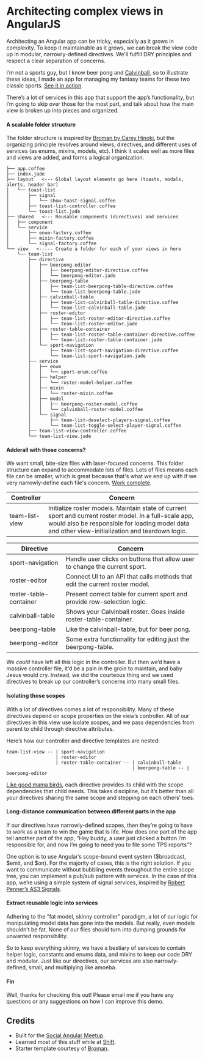 # Architecting complex views in AngularJS

Architecting an Angular app can be tricky, especially as it grows in complexity. To keep it maintainable as it grows, we can break the view code up in modular, narrowly-defined directives. We'll fulfill DRY principles and respect a clear separation of concerns. 

I’m not a sports guy, but I know beer pong and [Calvinball](http://4.bp.blogspot.com/_zRSvuGbL2L0/TE0I0GlkcTI/AAAAAAAAAg4/kpmU0AfcOAA/s1600/Calvinball%2B5-27-90.jpg), so to illustrate these ideas, I made an app for managing my fantasy teams for these two classic sports. [See it in action](http://cjcenizal.github.io/complex-view).

There’s a lot of services in this app that support the app’s functionality, but I’m going to skip over those for the most part, and talk about how the main view is broken up into pieces and organized.

#### A scalable folder structure

The folder structure is inspired by [Broman by Carey Hinoki](https://github.com/chemoish/broman), but the organizing principle revolves around views, directives, and different uses of services (as enums, mixins, models, etc). I think it scales well as more files and views are added, and forms a logical organization.

```
├── app.coffee
├── index.jade
├── layout   <--- Global layout elements go here (toasts, modals, alerts, header bar)
│   └── toast-list
│       ├── signal
│       │   └── show-toast-signal.coffee
│       ├── toast-list-controller.coffee
│       └── toast-list.jade
├── shared   <--- Reusable components (directives) and services
│   ├── component
│   └── service
│       ├── enum-factory.coffee
│       ├── mixin-factory.coffee
│       └── signal-factory.coffee
└── view   <----- Create a folder for each of your views in here
    └── team-list
        ├── directive
        │   ├── beerpong-editor
        │   │   ├── beerpong-editor-directive.coffee
        │   │   └── beerpong-editor.jade
        │   ├── beerpong-table
        │   │   ├── team-list-beerpong-table-directive.coffee
        │   │   └── team-list-beerpong-table.jade
        │   ├── calvinball-table
        │   │   ├── team-list-calvinball-table-directive.coffee
        │   │   └── team-list-calvinball-table.jade
        │   ├── roster-editor
        │   │   ├── team-list-roster-editor-directive.coffee
        │   │   └── team-list-roster-editor.jade
        │   ├── roster-table-container
        │   │   ├── team-list-roster-table-container-directive.coffee
        │   │   └── team-list-roster-table-container.jade
        │   └── sport-navigation
        │       ├── team-list-sport-navigation-directive.coffee
        │       └── team-list-sport-navigation.jade
        ├── service
        │   ├── enum
        │   │   └── sport-enum.coffee
        │   ├── helper
        │   │   └── roster-model-helper.coffee
        │   ├── mixin
        │   │   └── roster-mixin.coffee
        │   ├── model
        │   │   ├── beerpong-roster-model.coffee
        │   │   └── calvinball-roster-model.coffee
        │   └── signal
        │       ├── team-list-deselect-players-signal.coffee
        │       └── team-list-toggle-select-player-signal.coffee
        ├── team-list-view-controller.coffee
        └── team-list-view.jade
```

#### Adderall with those concerns?

We want small, bite-size files with laser-focused concerns.  This folder structure can expand to accommodate lots of files.  Lots of files means each file can be smaller, which is great because that's what we end up with if we very narrowly-define each file's concern. [Work complete](https://www.youtube.com/watch?v=bupagiROLV8).

Controller                | Concern
------------------------ | --------------------------------------------------------------
team-list-view                | Initialize roster models. Maintain state of current sport and current roster model. In a full-scale app, would also be responsible for loading model data and other view-initialization and teardown logic.

Directive                | Concern
------------------------ | --------------------------------------------------------------
sport-navigation         | Handle user clicks on buttons that allow user to change the current sport.
roster-editor            | Connect UI to an API that calls methods that edit the current roster model.
roster-table-container   | Present correct table for current sport and provide row-selection logic.
calvinball-table         | Shows your Calvinball roster. Goes inside roster-table-container.
beerpong-table           | Like the calvinball-table, but for beer pong.
beerpong-editor          | Some extra functionality for editing just the beerpong-table.

We *could* have left all this logic in the controller.  But then we’d have a massive controller file, it’d be a pain in the groin to maintain, and baby Jesus would cry. Instead, we did the courteous thing and we used directives to break up our controller’s concerns into many small files.

#### Isolating those scopes

With a lot of directives comes a lot of responsibility. Many of these directives depend on scope properties on the view’s controller.  All of our directives in this view use isolate scopes, and we pass dependencies from parent to child through directive attributes.

Here’s how our controller and directive templates are nested:

```
team-list-view -- | sport-navigation
                  | roster-editor
                  | roster-table-container -- | calvinball-table
                                              | beerpong-table -- | beerpong-editor             
```

[Like good mama birds](https://www.youtube.com/watch?v=1tWLDhJ6mjQ), each directive provides its child with the scope dependencies that child needs.  This takes discipline, but it’s better than all your directives sharing the same scope and stepping on each others’ toes.

#### Long-distance communication between different parts in the app

If our directives have narrowly-defined scopes, then they’re going to have to work as a team to win the game that is life.  How does one part of the app tell another part of the app, “Hey buddy, a user just clicked a button I’m responsible for, and now I’m going to need you to file some TPS reports”?

One option is to use Angular’s scope-bound event system ($broadcast, $emit, and $on). For the majority of cases, this is the right solution.  If you want to communicate without bubbling events throughout the entire scope tree, you can implement a pub/sub pattern with services.  In the case of this app, we’re using a simple system of signal services, inspired by [Robert Penner’s AS3 Signals](https://github.com/robertpenner/as3-signals).

#### Extract reusable logic into services

Adhering to the “fat model, skinny controller” paradigm, a lot of our logic for manipulating model data has gone into the models.  But really, even models shouldn’t be fat.  None of our files should turn into dumping grounds for unwanted responsibility.

So to keep everything skinny, we have a bestiary of services to contain helper logic, constants and enums data, and mixins to keep our code DRY and modular.  Just like our directives, our services are also narrowly-defined, small, and multiplying like amoeba.

#### Fin

Well, thanks for checking this out!  Please email me if you have any questions or any suggestions on how I can improve this demo.

## Credits

- Built for the [Social Angular Meetup](http://www.meetup.com/socal-angular).
- Learned most of this stuff while at [Shift](www.shift.com).
- Starter template courtesy of [Broman](https://github.com/chemoish/broman).